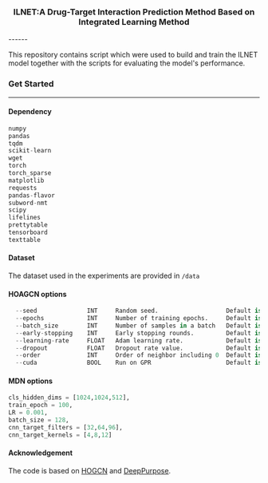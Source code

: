 <h3 align="center">
<p> ILNET:A Drug-Target Interaction Prediction Method Based on Integrated Learning Method </h3>
------

This repository contains script which were used to build and train the ILNET model together with the scripts for evaluating the model's performance.

### Get Started

------

#### Dependency

```python
numpy
pandas
tqdm
scikit-learn
wget
torch
torch_sparse            
matplotlib
requests
pandas-flavor
subword-nmt
scipy  
lifelines
prettytable
tensorboard
texttable 
```

#### Dataset

The dataset used in the experiments are provided in `/data`

#### HOAGCN options

```python
  --seed              INT     Random seed.                   Default is 42.
  --epochs            INT     Number of training epochs.     Default is 50.
  --batch_size        INT     Number of samples in a batch   Default is 256.
  --early-stopping    INT     Early stopping rounds.         Default is 10.
  --learning-rate     FLOAT   Adam learning rate.            Default is 5e-4.
  --dropout           FLOAT   Dropout rate value.            Default is 0.1.
  --order             INT     Order of neighbor including 0  Default is 3.
  --cuda              BOOL    Run on GPR                     Default is True.
```

#### MDN options

```python
cls_hidden_dims = [1024,1024,512], 
train_epoch = 100, 
LR = 0.001, 
batch_size = 128,
cnn_target_filters = [32,64,96],
cnn_target_kernels = [4,8,12]
```

#### Acknowledgement

The code is based on [HOGCN](https://github.com/kckishan/HOGCN-LP) and [DeepPurpose](https://github.com/kexinhuang12345/DeepPurpose).

